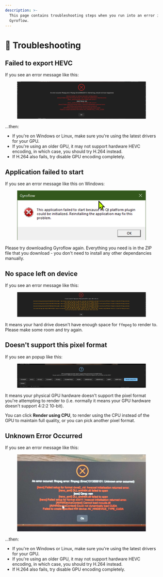 ```yaml
---
description: >-
  This page contains troubleshooting steps when you run into an error in
  Gyroflow.
---
```


# 🐞 Troubleshooting

## Failed to export HEVC

If you see an error message like this:

<figure><img src="../.gitbook/assets/ffmpeg-error-558323010.png" alt=""><figcaption></figcaption></figure>

...then:

* If you're on Windows or Linux, make sure you're using the latest drivers for your GPU.
* If you're using an older GPU, it may not support hardware HEVC encoding, in which case, you should try H.264 instead.
* If H.264 also fails, try disable GPU encoding completely.

## Application failed to start

If you see an error message like this on Windows:

<figure><img src="../.gitbook/assets/app-failed-to-start.png" alt=""><figcaption></figcaption></figure>

Please try downloading Gyroflow again. Everything you need is in the ZIP file that you download - you don't need to install any other dependancies manually.

## No space left on device

If you see an error message like this:

<figure><img src="../.gitbook/assets/no-space.png" alt=""><figcaption></figcaption></figure>

It means your hard drive doesn't have enough space for `ffmpeg` to render to. Please make some room and try again.

## Doesn't support this pixel format

If you see an popup like this:

<figure><img src="../.gitbook/assets/gpu-not-supported.png" alt=""><figcaption></figcaption></figure>

It means your physical GPU hardware doesn't support the pixel format you're attempting to render to (i.e. normally it means your GPU hardware doesn't support 4:2:2 10-bit).

You can click **Render using CPU**, to render using the CPU instead of the GPU to maintain full quality, or you can pick another pixel format.

## Unknown Error Occurred

If you see an error message like this:

<figure><img src="../.gitbook/assets/ffmpeg-error.jpg" alt=""><figcaption></figcaption></figure>

...then:

* If you're on Windows or Linux, make sure you're using the latest drivers for your GPU.
* If you're using an older GPU, it may not support hardware HEVC encoding, in which case, you should try H.264 instead.
* If H.264 also fails, try disable GPU encoding completely.
